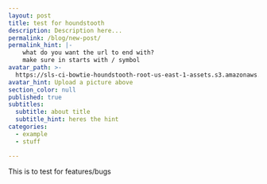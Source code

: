 ```yaml
---
layout: post
title: test for houndstooth
description: Description here...
permalink: /blog/new-post/
permalink_hint: |- 
	what do you want the url to end with?
	make sure in starts with / symbol
avatar_path: >-
  https://sls-ci-bowtie-houndstooth-root-us-east-1-assets.s3.amazonaws.com/Thee-Dust/Jekyll-test/1651676123379-Clear.jpg
avatar_hint: Upload a picture above
section_color: null
published: true
subtitles:
  subtitle: about title
  subtitle_hint: heres the hint
categories:
  - example
  - stuff

---
```

<p>This is to test for features/bugs</p>
